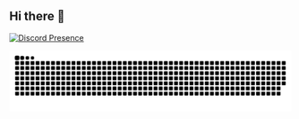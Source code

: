 ## Hi there 👋
[![Discord Presence](https://lanyard-profile-readme.vercel.app/api/564190948863508486)](https://discord.com/users/564190948863508486)

<picture>
  <source media="(prefers-color-scheme: dark)" srcset="github-snake-dark.svg" />
  <source media="(prefers-color-scheme: light)" srcset="github-snake.svg" />
  <img alt="github-snake" src="github-snake.svg" />
</picture>
